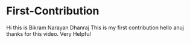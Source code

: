 # First-Contribution
Hi this is Bikram Narayan Dhanraj
This is my first contribution
hello anuj thanks for this video. Very Helpful
